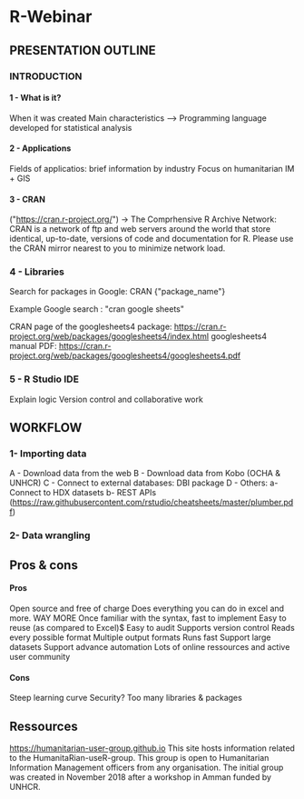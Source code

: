 # R-Webinar


## PRESENTATION OUTLINE 

### INTRODUCTION

#### 1 - What is it?
When it was created
Main characteristics --> Programming language developed for statistical analysis 


#### 2 - Applications
Fields of applicatios: brief information by industry 
Focus on humanitarian IM + GIS

#### 3 - CRAN 
("https://cran.r-project.org/") -> The Comprhensive R Archive Network: CRAN is a network of ftp and web servers around the world that store identical, up-to-date, versions of code and documentation for R. Please use the CRAN mirror nearest to you to minimize network load. 

### 4 - Libraries 
Search for packages in Google: CRAN {"package_name"}

Example Google search : "cran google sheets"

CRAN page of the googlesheets4 package: https://cran.r-project.org/web/packages/googlesheets4/index.html
googlesheets4 manual PDF: https://cran.r-project.org/web/packages/googlesheets4/googlesheets4.pdf

### 5 - R Studio IDE
Explain logic
Version control and collaborative work

## WORKFLOW
### 1- Importing data
A - Download data from the web
B - Download data from Kobo (OCHA & UNHCR)
C - Connect to external databases: DBI package
D - Others:
  a- Connect to HDX datasets
  b- REST APIs (https://raw.githubusercontent.com/rstudio/cheatsheets/master/plumber.pdf)

### 2- Data wrangling





## Pros & cons
#### Pros
Open source and free of charge
Does everything you can do in excel and more. WAY MORE
Once familiar with the syntax, fast to implement
Easy to reuse (as compared to Excel)$
Easy to audit
Supports version control
Reads every possible format
Multiple output formats
Runs fast
Support large datasets
Support advance automation
Lots of online ressources and active user community 

#### Cons
Steep learning curve
Security?
Too many libraries & packages





## Ressources
https://humanitarian-user-group.github.io
This site hosts information related to the HumanitaRian-useR-group. This group is open to Humanitarian Information Management officers from any organisation. The initial group was created in November 2018 after a workshop in Amman funded by UNHCR.

